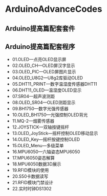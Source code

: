 # ArduinoAdvanceCodes

## Arduino提高篇配套套件

## Arduino提高篇配套程序

- 01.OLED—点亮OLED显示屏
- 02.OLED_CH—OLED屏汉字显示
- 03.OLED_PIC—OLED屏图片显示
- 04.OLED_U8G2—U8g2库驱动OLED
- 05.DHT11_PRINT—数字温湿度传感器DHT11
- 06.DHT11_OLED—温湿度OLED显示
- 07.SR04—超声波测距
- 08.OLED_SR04—OLED测距显示
- 09.BH1750—数字光强传感器
- 10.OLED_BH1750—光强控制OLED背光
- 11.MQ-2—烟雾传感器
- 12.JOYSTICK—双轴按键摇杆
- 13.OLED_JoyStick—摇杆控制OLED移动显示
- 14.OLED_Key—摇杆按键控制OLED
- 15.OLED_Menu—多级菜单
- 16.MPU6050—六轴姿态MPU6050
- 17.MPU6050姿态解算
- 18.MPU6050数据3D展示
- 19.RFID模块的使用
- 20.S50卡数据读写
- 21.RFID模块门禁设计
- 22.实时时钟DS1302





